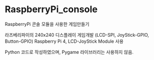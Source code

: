 # RaspberryPi_console
RaspberryPi 콘솔 모듈을 사용한 게임만들기

라즈베리파이의 240x240 디스플레이 게임개발
(LCD-SPI, JoyStick-GPIO, Button-GPIO)
Raspberry Pi 4, LCD-JoyStick Module 사용

Python 코드로 작성하였으며, Pygame 라이브러리는 사용하지 않음.
